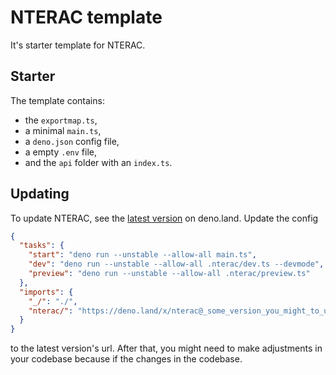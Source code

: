 # NTERAC template

It's starter template for NTERAC.

## Starter

The template contains:
 - the `exportmap.ts`, 
 - a minimal `main.ts`, 
 - a `deno.json` config file, 
 - a empty `.env` file,
 - and the `api` folder with an `index.ts`.

## Updating

To update NTERAC, see the [latest version](https://deno.land/x/nterac) on deno.land. Update the config
```json
{
  "tasks": {
    "start": "deno run --unstable --allow-all main.ts",
    "dev": "deno run --unstable --allow-all .nterac/dev.ts --devmode",
    "preview": "deno run --unstable --allow-all .nterac/preview.ts"
  },
  "imports": {
    "_/": "./",
    "nterac/": "https://deno.land/x/nterac@_some_version_you_might_to_update_/"
  }
}
```
to the latest version's url. After that, you might need to make adjustments in your codebase because if the changes in the codebase.